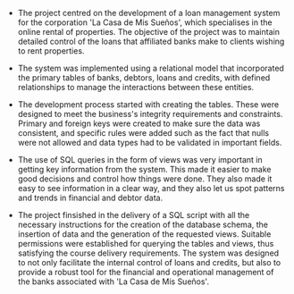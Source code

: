 
- The project centred on the development of a loan management system for the corporation 'La Casa de Mis Sueños', which specialises in the online rental of properties. The objective of the project was to maintain detailed control of the loans that affiliated banks make to clients wishing to rent properties. 

- The system was implemented using a relational model that incorporated the primary tables of banks, debtors, loans and credits, with defined relationships to manage the interactions between these entities.

- The development process started with creating the tables. These were designed to meet the business's integrity requirements and constraints. Primary and foreign keys were created to make sure the data was consistent, and specific rules were added such as the fact that nulls were not allowed and data types had to be validated in important fields. 

- The use of SQL queries in the form of views was very important in getting key information from the system. This made it easier to make good decisions and control how things were done. They also made it easy to see information in a clear way, and they also let us spot patterns and trends in financial and debtor data.
  
- The project finsished in the delivery of a SQL script with all the necessary instructions for the creation of the database schema, the insertion of data and the generation of the requested views. Suitable permissions were established for querying the tables and views, thus satisfying the course delivery requirements. The system was designed to not only facilitate the internal control of loans and credits, but also to provide a robust tool for the financial and operational management of the banks associated with 'La Casa de Mis Sueños'.
